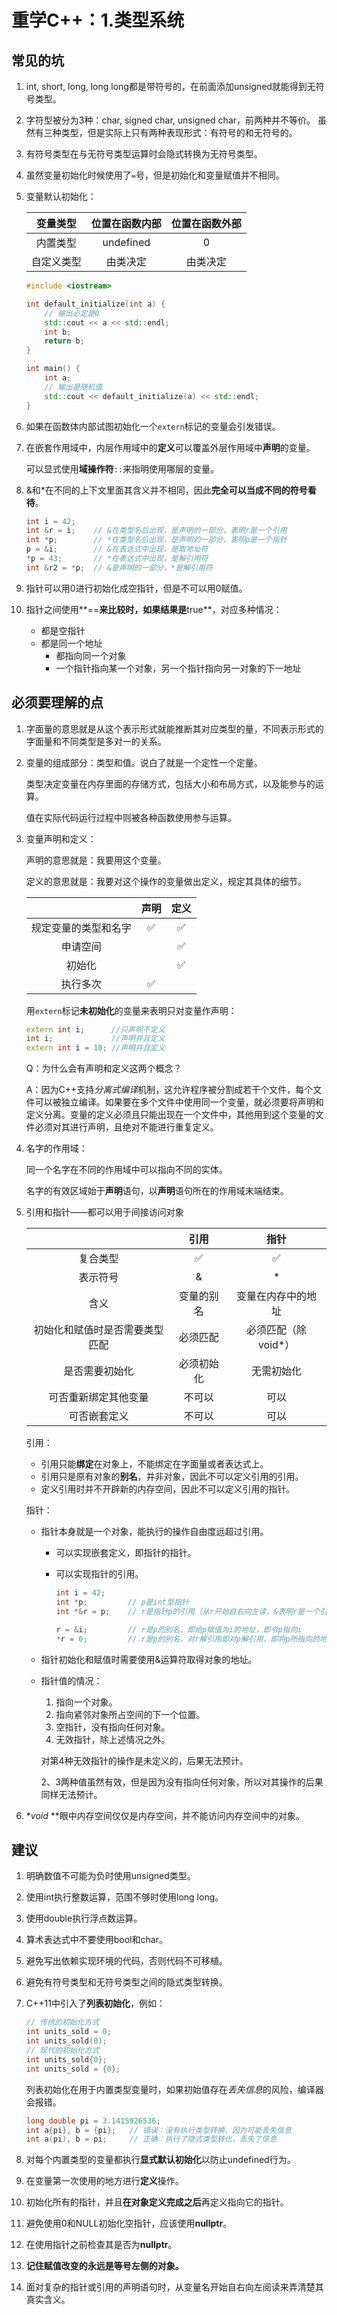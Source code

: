 # 重学C++：1.类型系统


## 常见的坑

1. int, short, long, long long都是带符号的，在前面添加unsigned就能得到无符号类型。

2. 字符型被分为3种：char, signed char, unsigned char，前两种并不等价。
   虽然有三种类型，但是实际上只有两种表现形式：有符号的和无符号的。
   
3. 有符号类型在与无符号类型运算时会隐式转换为无符号类型。

4. 虽然变量初始化时候使用了`=`号，但是初始化和变量赋值并不相同。

5. 变量默认初始化：

   |  变量类型  | 位置在函数内部 | 位置在函数外部 |
   | :--------: | :------------: | :------------: |
   |  内置类型  |   undefined    |       0        |
   | 自定义类型 |    由类决定    |    由类决定    |

   ```C++
   #include <iostream>
   
   int default_initialize(int a) {
       // 输出必定是0
       std::cout << a << std::endl;
       int b;
       return b;
   }
   
   int main() {
       int a;
       // 输出是随机值
       std::cout << default_initialize(a) << std::endl; 
   }
   ```

6. 如果在函数体内部试图初始化一个`extern`标记的变量会引发错误。

7. 在嵌套作用域中，内层作用域中的**定义**可以覆盖外层作用域中**声明**的变量。

   可以显式使用**域操作符**`::`来指明使用哪层的变量。
   
8. &和*在不同的上下文里面其含义并不相同，因此**完全可以当成不同的符号看待**。

   ```C++
   int i = 42;
   int &r = i;    // &在类型名后出现，是声明的一部分，表明r是一个引用
   int *p;        // *在类型名后出现，是声明的一部分，表明p是一个指针
   p = &i;        // &在表达式中出现，是取地址符
   *p = 43;       // *在表达式中出现，是解引用符
   int &r2 = *p;  // &是声明的一部分，*是解引用符
   ```

9. 指针可以用0进行初始化成空指针，但是不可以用0赋值。

10. 指针之间使用**==**来比较时，如果结果是**true**，对应多种情况：

    + 都是空指针
    + 都是同一个地址
      - 都指向同一个对象
      - 一个指针指向某一个对象，另一个指针指向另一对象的下一地址

## 必须要理解的点

1. 字面量的意思就是从这个表示形式就能推断其对应类型的量，不同表示形式的字面量和不同类型是多对一的关系。

2. 变量的组成部分：类型和值。说白了就是一个定性一个定量。

   类型决定变量在内存里面的存储方式，包括大小和布局方式，以及能参与的运算。

   值在实际代码运行过程中则被各种函数使用参与运算。

3. 变量声明和定义：

   声明的意思就是：我要用这个变量。

   定义的意思就是：我要对这个操作的变量做出定义，规定其具体的细节。

   |                      | 声明 | 定义 |
   | :------------------: | :--: | :--: |
   | 规定变量的类型和名字 |  ✅   |  ✅   |
   |       申请空间       |      |  ✅   |
   |        初始化        |      |  ✅   |
   |       执行多次       |  ✅   |      |

   用`extern`标记**未初始化**的变量来表明只对变量作声明：

   ```C++
   extern int i;      //只声明不定义
   int i;             //声明并且定义
   extern int i = 10; //声明并且定义
   ```

   Q：为什么会有声明和定义这两个概念？

   A：因为C++支持*分离式编译*机制，这允许程序被分割成若干个文件，每个文件可以被独立编译。如果要在多个文件中使用同一个变量，就必须要将声明和定义分离。变量的定义必须且只能出现在一个文件中，其他用到这个变量的文件必须对其进行声明，且绝对不能进行重复定义。

4. 名字的作用域：

   同一个名字在不同的作用域中可以指向不同的实体。

   名字的有效区域始于**声明**语句，以**声明**语句所在的作用域末端结束。
   
5. 引用和指针——都可以用于间接访问对象
   
   |                                |    引用    |        指针         |
   | :----------------------------: | :--------: | :-----------------: |
   |            复合类型            |     ✅      |          ✅          |
   |            表示符号            |     &      |          *          |
   |              含义              | 变量的别名 | 变量在内存中的地址  |
   | 初始化和赋值时是否需要类型匹配 |  必须匹配  | 必须匹配（除void*） |
   |         是否需要初始化         | 必须初始化 |     无需初始化      |
   |      可否重新绑定其他变量      |   不可以   |        可以         |
   |          可否嵌套定义          |   不可以   |        可以         |
   
   引用：
   
   + 引用只能**绑定**在对象上，不能绑定在字面量或者表达式上。
   + 引用只是原有对象的**别名**，并非对象，因此不可以定义引用的引用。
   + 定义引用时并不开辟新的内存空间，因此不可以定义引用的指针。
   
   指针：
   
   + 指针本身就是一个对象，能执行的操作自由度远超过引用。
   
     - 可以实现嵌套定义，即指针的指针。
   
     - 可以实现指针的引用。
   
       ```C++
       int i = 42;
       int *p;         // p是int型指针
       int *&r = p;    // r是指针p的引用（从r开始自右向左读，&表明r是一个引用，引用的是指针，指针指向的类型是int）
       
       r = &i;         // r是p的别名，即给p赋值为i的地址，即令p指向i
       *r = 0;         // r是p的别名，对r解引用即对p解引用，即将p所指向的地址处变量的值赋值为0
       ```
   
   + 指针初始化和赋值时需要使用&运算符取得对象的地址。
   
   + 指针值的情况：
     1. 指向一个对象。
     2. 指向紧邻对象所占空间的下一个位置。
     3. 空指针，没有指向任何对象。
     4. 无效指针，除上述情况之外。
     
     对第4种无效指针的操作是未定义的，后果无法预计。
     
     2、3两种值虽然有效，但是因为没有指向任何对象，所以对其操作的后果同样无法预计。
   
6. **void* **眼中内存空间仅仅是内存空间，并不能访问内存空间中的对象。

## 建议

1. 明确数值不可能为负时使用unsigned类型。

2. 使用int执行整数运算，范围不够时使用long long。

3. 使用double执行浮点数运算。

4. 算术表达式中不要使用bool和char。

5. 避免写出依赖实现环境的代码，否则代码不可移植。

6. 避免有符号类型和无符号类型之间的隐式类型转换。

7. C++11中引入了**列表初始化**，例如：

   ```C++
   // 传统的初始化方式
   int units_sold = 0;
   int units_sold(0);
   // 现代的初始化方式
   int units_sold{0};
   int units_sold = {0};
   ```

   列表初始化在用于内置类型变量时，如果初始值存在*丢失信息*的风险，编译器会报错。

   ```C++
   long double pi = 3.1415926536;
   int a{pi}, b = {pi};   // 错误：没有执行类型转换，因为可能丢失信息
   int a(pi), b = pi;     // 正确：执行了隐式类型转化，丢失了信息
   ```

8. 对每个内置类型的变量都执行**显式默认初始化**以防止undefined行为。

9. 在变量第一次使用的地方进行**定义**操作。

10. 初始化所有的指针，并且**在对象定义完成之后**再定义指向它的指针。

11. 避免使用0和NULL初始化空指针，应该使用**nullptr**。

12. 在使用指针之前检查其是否为**nullptr**。

13. **记住赋值改变的永远是等号左侧的对象。**

14. 面对复杂的指针或引用的声明语句时，从变量名开始自右向左阅读来弄清楚其真实含义。


